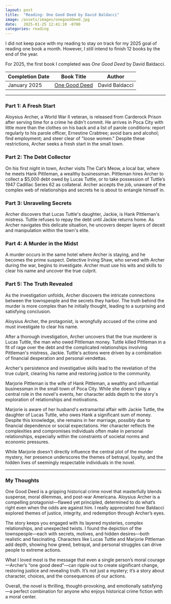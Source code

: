 ```yaml
---
layout: post
title:  "Reading: One Good Deed by David Baldacci"
image: /assets/images/onegooddeed.jpg
date:   2025-01-25 12:41:10 -0700
categories: reading
---
```


<p>I did not keep pace with my reading to stay on track for my 2025 goal of reading one book a month. However, I still intend to finish 12 books by the end of the year.</p>

<!--more-->

For 2025, the first book I completed was *One Good Deed* by David Baldacci.  

| Completion Date | Book Title | Author | 
| --------------- | ---------- | ------ | 
| January 2025    | [One Good Deed](https://www.amazon.ca/One-Good-Deed-David-Baldacci/dp/1538750546/)| David Baldacci |

---

### Part 1: A Fresh Start
Aloysius Archer, a World War II veteran, is released from Carderock Prison after serving time for a crime he didn't commit. He arrives in Poca City with little more than the clothes on his back and a list of parole conditions: report regularly to his parole officer, Ernestine Crabtree; avoid bars and alcohol; find employment; and steer clear of "loose women." Despite these restrictions, Archer seeks a fresh start in the small town.

### Part 2: The Debt Collector
On his first night in town, Archer visits The Cat’s Meow, a local bar, where he meets Hank Pittleman, a wealthy businessman. Pittleman hires Archer to collect a $5,000 debt owed by Lucas Tuttle, or to take possession of Tuttle’s 1947 Cadillac Series 62 as collateral. Archer accepts the job, unaware of the complex web of relationships and secrets he is about to entangle himself in.

### Part 3: Unraveling Secrets
Archer discovers that Lucas Tuttle's daughter, Jackie, is Hank Pittleman's mistress. Tuttle refuses to repay the debt until Jackie returns home. As Archer navigates this delicate situation, he uncovers deeper layers of deceit and manipulation within the town's elite.

### Part 4: A Murder in the Midst
A murder occurs in the same hotel where Archer is staying, and he becomes the prime suspect. Detective Irving Shaw, who served with Archer during the war, begins to investigate. Archer must use his wits and skills to clear his name and uncover the true culprit.

### Part 5: The Truth Revealed
As the investigation unfolds, Archer discovers the intricate connections between the townspeople and the secrets they harbor. The truth behind the murder is more complex than he initially thought, leading to a surprising and satisfying conclusion.

Aloysius Archer, the protagonist, is wrongfully accused of the crime and must investigate to clear his name.

After a thorough investigation, Archer uncovers that the true murderer is Lucas Tuttle, the man who owed Pittleman money. Tuttle killed Pittleman in a fit of rage over the debt and the complicated relationships involving Pittleman's mistress, Jackie. Tuttle's actions were driven by a combination of financial desperation and personal vendettas.

Archer's persistence and investigative skills lead to the revelation of the true culprit, clearing his name and restoring justice to the community.

Marjorie Pittleman is the wife of Hank Pittleman, a wealthy and influential businessman in the small town of Poca City. While she doesn't play a central role in the novel's events, her character adds depth to the story's exploration of relationships and motivations.

Marjorie is aware of her husband's extramarital affair with Jackie Tuttle, the daughter of Lucas Tuttle, who owes Hank a significant sum of money. Despite this knowledge, she remains in her marriage, possibly due to financial dependence or social expectations. Her character reflects the complexities and compromises individuals often make in personal relationships, especially within the constraints of societal norms and economic pressures.

While Marjorie doesn't directly influence the central plot of the murder mystery, her presence underscores the themes of betrayal, loyalty, and the hidden lives of seemingly respectable individuals in the novel.

---

### My Thoughts
One Good Deed is a gripping historical crime novel that masterfully blends suspense, moral dilemmas, and post-war Americana. Aloysius Archer is a compelling protagonist—flawed yet principled, determined to do what’s right even when the odds are against him. I really appreciated how Baldacci explored themes of justice, integrity, and redemption through Archer’s eyes.

The story keeps you engaged with its layered mysteries, complex relationships, and unexpected twists. I found the depiction of the townspeople—each with secrets, motives, and hidden desires—both realistic and fascinating. Characters like Lucas Tuttle and Marjorie Pittleman add depth, showing how greed, betrayal, and personal struggles can drive people to extreme actions.

What I loved most is the message that even a single person’s moral courage—Archer’s “one good deed”—can ripple out to create significant change, restoring justice and revealing truth. It’s not just a mystery; it’s a story about character, choices, and the consequences of our actions.

Overall, the novel is thrilling, thought-provoking, and emotionally satisfying—a perfect combination for anyone who enjoys historical crime fiction with a moral center.